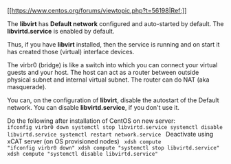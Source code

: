 [[https://www.centos.org/forums/viewtopic.php?t=56198|Ref:]]

The **libvirt** has **Default network** configured and auto-started by default.
The **libvirtd.service** is enabled by default.

Thus, if you have **libvirt** installed, then the service is running and on start it has
created those (virtual) interface devices.

The virbr0 (bridge) is like a switch into which you can connect your virtual guests
and your host. The host can act as a router between outside physical subnet and
internal virtual subnet. The router can do NAT (aka masquerade).

You can, on the configuration of **libvirt**, disable the autostart of the Default network.
You can disable **libvirtd.service**, if you don't use it.

Do the following after installation of CentOS on new server:
<code>
ifconfig virbr0 down
systemctl stop libvirtd.service
systemctl disable libvirtd.service
systemctl restart network.service
</code>
Deactivate using xCAT server (on OS provisioned nodes)
<code>
xdsh compute "ifconfig virbr0 down"
xdsh compute "systemctl stop libvirtd.service"
xdsh compute "systemctl disable libvirtd.service"
</code>